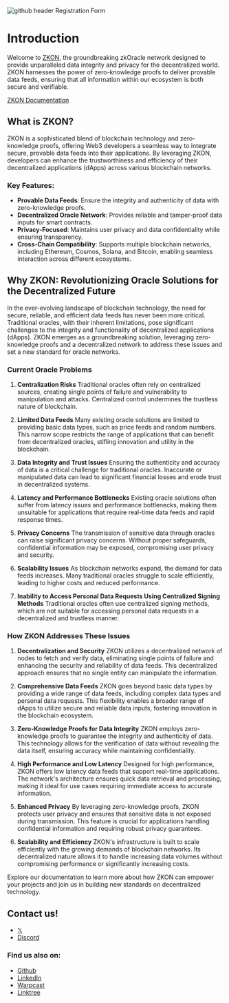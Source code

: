 ![github header Registration Form](https://github.com/user-attachments/assets/9e7859d6-aac4-4f9f-ae2d-1d10eabfae62)
# Introduction

Welcome to [ZKON](https://zkon.xyz), the groundbreaking zkOracle network designed to provide unparalleled data integrity and privacy for the decentralized world. ZKON harnesses the power of zero-knowledge proofs to deliver provable data feeds, ensuring that all information within our ecosystem is both secure and verifiable.

[ZKON Documentation](https://zkon.xyz/documentation)

## What is ZKON?

ZKON is a sophisticated blend of blockchain technology and zero-knowledge proofs, offering Web3 developers a seamless way to integrate secure, provable data feeds into their applications. By leveraging ZKON, developers can enhance the trustworthiness and efficiency of their decentralized applications (dApps) across various blockchain networks.

### Key Features:
- **Provable Data Feeds**: Ensure the integrity and authenticity of data with zero-knowledge proofs.
- **Decentralized Oracle Network**: Provides reliable and tamper-proof data inputs for smart contracts.
- **Privacy-Focused**: Maintains user privacy and data confidentiality while ensuring transparency.
- **Cross-Chain Compatibility**: Supports multiple blockchain networks, including Ethereum, Cosmos, Solana, and Bitcoin, enabling seamless interaction across different ecosystems.

## Why ZKON: Revolutionizing Oracle Solutions for the Decentralized Future

In the ever-evolving landscape of blockchain technology, the need for secure, reliable, and efficient data feeds has never been more critical. Traditional oracles, with their inherent limitations, pose significant challenges to the integrity and functionality of decentralized applications (dApps). ZKON emerges as a groundbreaking solution, leveraging zero-knowledge proofs and a decentralized network to address these issues and set a new standard for oracle networks.

### Current Oracle Problems

1. **Centralization Risks**
   Traditional oracles often rely on centralized sources, creating single points of failure and vulnerability to manipulation and attacks. Centralized control undermines the trustless nature of blockchain.

2. **Limited Data Feeds**
   Many existing oracle solutions are limited to providing basic data types, such as price feeds and random numbers. This narrow scope restricts the range of applications that can benefit from decentralized oracles, stifling innovation and utility in the blockchain.

3. **Data Integrity and Trust Issues**
   Ensuring the authenticity and accuracy of data is a critical challenge for traditional oracles. Inaccurate or manipulated data can lead to significant financial losses and erode trust in decentralized systems.

4. **Latency and Performance Bottlenecks**
   Existing oracle solutions often suffer from latency issues and performance bottlenecks, making them unsuitable for applications that require real-time data feeds and rapid response times.

5. **Privacy Concerns**
   The transmission of sensitive data through oracles can raise significant privacy concerns. Without proper safeguards, confidential information may be exposed, compromising user privacy and security.

6. **Scalability Issues**
   As blockchain networks expand, the demand for data feeds increases. Many traditional oracles struggle to scale efficiently, leading to higher costs and reduced performance.

7. **Inability to Access Personal Data Requests Using Centralized Signing Methods**
   Traditional oracles often use centralized signing methods, which are not suitable for accessing personal data requests in a decentralized and trustless manner.

### How ZKON Addresses These Issues

1. **Decentralization and Security**
   ZKON utilizes a decentralized network of nodes to fetch and verify data, eliminating single points of failure and enhancing the security and reliability of data feeds. This decentralized approach ensures that no single entity can manipulate the information.

2. **Comprehensive Data Feeds**
   ZKON goes beyond basic data types by providing a wide range of data feeds, including complex data types and personal data requests. This flexibility enables a broader range of dApps to utilize secure and reliable data inputs, fostering innovation in the blockchain ecosystem.

3. **Zero-Knowledge Proofs for Data Integrity**
   ZKON employs zero-knowledge proofs to guarantee the integrity and authenticity of data. This technology allows for the verification of data without revealing the data itself, ensuring accuracy while maintaining confidentiality.

4. **High Performance and Low Latency**
   Designed for high performance, ZKON offers low latency data feeds that support real-time applications. The network's architecture ensures quick data retrieval and processing, making it ideal for use cases requiring immediate access to accurate information.

5. **Enhanced Privacy**
   By leveraging zero-knowledge proofs, ZKON protects user privacy and ensures that sensitive data is not exposed during transmission. This feature is crucial for applications handling confidential information and requiring robust privacy guarantees.

6. **Scalability and Efficiency**
   ZKON's infrastructure is built to scale efficiently with the growing demands of blockchain networks. Its decentralized nature allows it to handle increasing data volumes without compromising performance or significantly increasing costs.

Explore our documentation to learn more about how ZKON can empower your projects and join us in building new standards on decentralized technology.


## Contact us!

- [𝕏](https://twitter.com/zkon_network)
- [Discord](https://discord.gg/AnmcW4HY2M)

### Find us also on:

- [Github](https://github.com/ZKON-Network)
- [LinkedIn](https://www.linkedin.com/company/zkon-network)
- [Warpcast](https://warpcast.com/zkon)
- [Linktree](https://linktr.ee/zkon)
